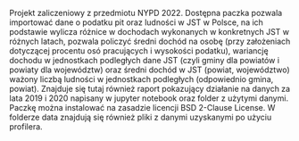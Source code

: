 Projekt zaliczeniowy z przedmiotu NYPD 2022.
Dostępna paczka pozwala importować dane o podatku pit oraz ludności w JST w Polsce, na ich podstawie wylicza różnice w dochodach wykonanych w konkretnych JST w różnych latach, pozwala policzyć średni dochód na osobę (przy założeniach dotyczącej procentu osó pracujących i wysokości podatku), wariancję dochodu w jednostkach podległych dane JST (czyli gminy dla powiatów i powiaty dla województw) oraz średni dochód w JST (powiat, województwo) ważony liczbą ludności w jednostkach podległych (odpowiednio gmina, powiat).
Znajduje się tutaj również raport pokazujący działanie na danych za lata 2019 i 2020 napisany w jupyter notebook oraz folder z użytymi danymi. Paczkę można instalować na zasadzie licencji BSD 2-Clause License.
W folderze data znajdują się również pliki z danymi uzyskanymi po użyciu profilera.
